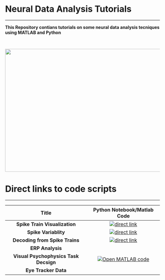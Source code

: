 
# Neural Data Analysis Tutorials
---
**This Repository contians tutorials on some neural data analysis tecniques using MATLAB and Python**

<br>
<p align="center">
<img src="https://user-images.githubusercontent.com/76477833/210067487-58ac6ecd-c7fa-4a8d-988f-a6b9cf8f61f9.png" width="600" height="400">


# Direct links to code scripts
---
|  Title | Python Notebook/Matlab Code|
| :-: | :-: |
|**Spike Train Visualization**|[![direct link](https://github.com/MiladQolami/Neural-Data-Analysis/blob/main/images/python-icon.png)](https://github.com/MiladQolami/Neural-Data-Analysis/blob/main/SpikeTrianVisualization/MainCode.ipynb)|
|**Spike Variablity**| [![direct link](https://github.com/MiladQolami/Neural-Data-Analysis/blob/main/images/python-icon.png)](https://github.com/MiladQolami/Neural-Data-Analysis/blob/main/SpikingVariablity/SpikingVariablity.ipynb)|
|**Decoding from Spike Trains**| [![direct link](https://github.com/MiladQolami/Neural-Data-Analysis/blob/main/images/python-icon.png)](https://github.com/MiladQolami/BasicNeuralDataAnalysis/tree/main/SpikeCountCorrelation)|
|**ERP Analysis**|   |
|**Visual Psychophysics Task Decsign**|[![Open MATLAB code](https://github.com/MiladQolami/Neural-Data-Analysis/blob/main/images/matlab%20icon%20copy.jpg)](https://github.com/MiladQolami/Neural-Data-Analysis/blob/main/VisualPsychophysicsTaskDesign/main_task.m)|
|**Eye Tracker Data**|    |
